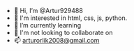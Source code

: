 - 👋 Hi, I’m @Artur929488
- 👀 I'm interested in html, css, js, python.
- 🌱 I’m currently learning
- 💞️ I'm not looking to collaborate on
- 📫 arturorlik2008@gmail.com

<!---
Artur929488/Artur929488 is a ✨ special ✨ repository because its `README.md` (this file) appears on your GitHub profile.
You can click the Preview link to take a look at your changes.
--->
